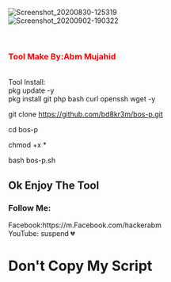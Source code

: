 
![Screenshot_20200830-125319](https://user-images.githubusercontent.com/57522482/92686224-c0f8e580-f328-11ea-94a1-5cdf13503836.png)
<br>
![Screenshot_20200902-190322](https://user-images.githubusercontent.com/57522482/92684934-2dbeb080-f326-11ea-8975-0695bd306723.png)



<br>

<h3 style="color:red"> Tool Make By:Abm Mujahid</h3>
<br>
Tool Install:<br>
pkg update -y<br>
pkg install git php bash curl openssh wget -y<br>

git clone https://github.com/bd8kr3m/bos-p.git<br>

cd bos-p

chmod +x *

bash bos-p.sh

<h2>Ok Enjoy The Tool </h2>
<h3>Follow Me:</h3>
Facebook:https://m.Facebook.com/hackerabm<br>
YouTube: suspend 💔
<br>
<h1> Don't Copy My Script </h1> 

<br>
